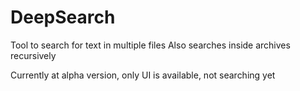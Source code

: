 # DeepSearch

Tool to search for text in multiple files
Also searches inside archives recursively

Currently at alpha version, only UI is available, not searching yet
